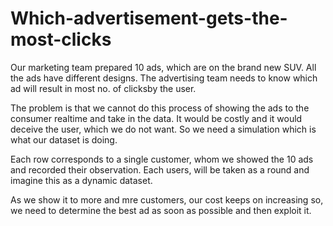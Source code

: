 # Which-advertisement-gets-the-most-clicks

Our marketing team prepared 10 ads, which are on the brand new SUV. All the ads have different designs. The advertising team needs to know which ad will result in most no. of clicksby the user.

The problem is that we cannot do this process of showing the ads to the consumer realtime and take in the data. It would be costly and it would deceive the user, which we do not want. So we need a simulation which is what our dataset is doing.

Each row corresponds to a single customer, whom we showed the 10 ads and recorded their observation. Each users, will be taken as a round and imagine this as a dynamic dataset.

As we show it to more and mre customers, our cost keeps on increasing so, we need to determine the best ad as soon as possible and then exploit it.
